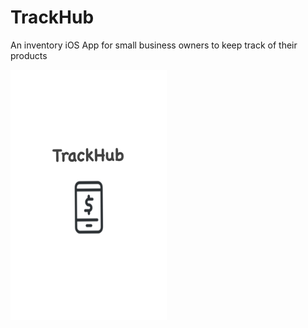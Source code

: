 # TrackHub </br>
An inventory iOS App for small business owners to keep track of their products

<img src= "Screenshots/launchscreen.jpg" width = 250 height = 400> </br>
